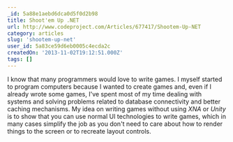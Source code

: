 ```yaml
---
_id: 5a88e1aebd6dca0d5f0d2b98
title: Shoot'em Up .NET
url: http://www.codeproject.com/Articles/677417/Shootem-Up-NET
category: articles
slug: 'shootem-up-net'
user_id: 5a83ce59d6eb0005c4ecda2c
createdOn: '2013-11-02T19:12:51.000Z'
tags: []
---
```


I know that many programmers would love to write games. I myself started to program computers because I wanted to create games and, even if I already wrote some games, I've spent most of my time dealing with systems and solving problems related to database connectivity and better caching mechanisms. My idea on writing games without using <em>XNA</em> or <em>Unity</em> is to show that you can use normal UI technologies to write games, which in many cases simplify the job as you don't need to care about how to render things to the screen or to recreate layout controls.
